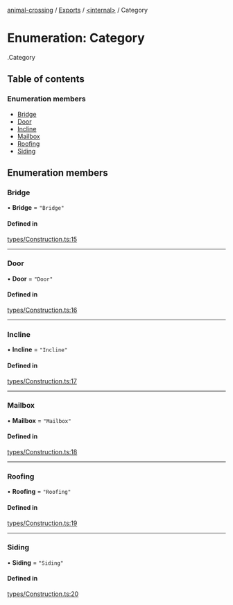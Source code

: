 [animal-crossing](../README.md) / [Exports](../modules.md) / [<internal\>](../modules/internal_.md) / Category

# Enumeration: Category

[<internal>](../modules/internal_.md).Category

## Table of contents

### Enumeration members

- [Bridge](internal_.Category.md#bridge)
- [Door](internal_.Category.md#door)
- [Incline](internal_.Category.md#incline)
- [Mailbox](internal_.Category.md#mailbox)
- [Roofing](internal_.Category.md#roofing)
- [Siding](internal_.Category.md#siding)

## Enumeration members

### Bridge

• **Bridge** = `"Bridge"`

#### Defined in

[types/Construction.ts:15](https://github.com/Norviah/animal-crossing/blob/4d5e5b0/module/types/Construction.ts#L15)

___

### Door

• **Door** = `"Door"`

#### Defined in

[types/Construction.ts:16](https://github.com/Norviah/animal-crossing/blob/4d5e5b0/module/types/Construction.ts#L16)

___

### Incline

• **Incline** = `"Incline"`

#### Defined in

[types/Construction.ts:17](https://github.com/Norviah/animal-crossing/blob/4d5e5b0/module/types/Construction.ts#L17)

___

### Mailbox

• **Mailbox** = `"Mailbox"`

#### Defined in

[types/Construction.ts:18](https://github.com/Norviah/animal-crossing/blob/4d5e5b0/module/types/Construction.ts#L18)

___

### Roofing

• **Roofing** = `"Roofing"`

#### Defined in

[types/Construction.ts:19](https://github.com/Norviah/animal-crossing/blob/4d5e5b0/module/types/Construction.ts#L19)

___

### Siding

• **Siding** = `"Siding"`

#### Defined in

[types/Construction.ts:20](https://github.com/Norviah/animal-crossing/blob/4d5e5b0/module/types/Construction.ts#L20)
